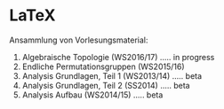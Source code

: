 # LaTeX
Ansammlung von Vorlesungsmaterial:

1. Algebraische Topologie (WS2016/17) ..... in progress
2. Endliche Permutationsgruppen (WS2015/16)
3. Analysis Grundlagen, Teil 1 (WS2013/14) ..... beta
4. Analysis Grundlagen, Teil 2 (SS2014) ..... beta
5. Analysis Aufbau (WS2014/15) ..... beta
